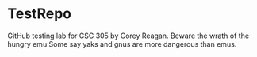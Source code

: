 # TestRepo
GitHub testing lab for CSC 305 by Corey Reagan.
Beware the wrath of the hungry emu
Some say yaks and gnus are more dangerous than emus.
